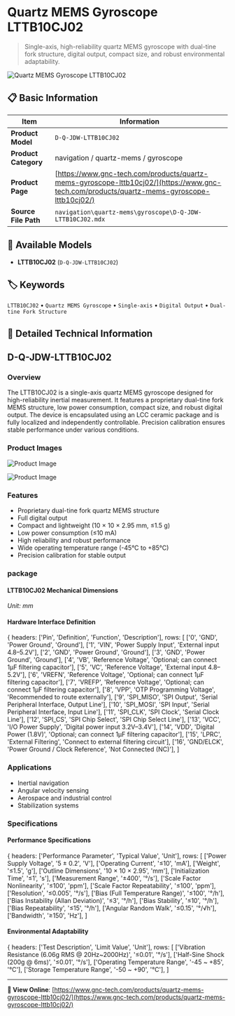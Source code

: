 # Quartz MEMS Gyroscope LTTB10CJ02

> Single-axis, high-reliability quartz MEMS gyroscope with dual-tine fork structure, digital output, compact size, and robust environmental adaptability.

![Quartz MEMS Gyroscope LTTB10CJ02](https://www.gnc-tech.com/products/navigation/quartz-mems/gyroscope/D-Q-JDW-LTTB10CJ02/D-Q-JDW-LTTB10CJ02.webp)

## 📋 Basic Information

| Item | Information |
|------|------|
| **Product Model** | `D-Q-JDW-LTTB10CJ02` |
| **Product Category** | navigation / quartz-mems / gyroscope |
| **Product Page** | [https://www.gnc-tech.com/products/quartz-mems-gyroscope-lttb10cj02/](https://www.gnc-tech.com/products/quartz-mems-gyroscope-lttb10cj02/) |
| **Source File Path** | `navigation\quartz-mems\gyroscope\D-Q-JDW-LTTB10CJ02.mdx` |

## 🔧 Available Models

- **LTTB10CJ02** (`D-Q-JDW-LTTB10CJ02`)

## 🏷️ Keywords

`LTTB10CJ02` • `Quartz MEMS Gyroscope` • `Single-axis` • `Digital Output` • `Dual-tine Fork Structure`

## 📖 Detailed Technical Information

## D-Q-JDW-LTTB10CJ02

### Overview

The LTTB10CJ02 is a single-axis quartz MEMS gyroscope designed for high-reliability inertial measurement. It features a proprietary dual-tine fork MEMS structure, low power consumption, compact size, and robust digital output. The device is encapsulated using an LCC ceramic package and is fully localized and independently controllable. Precision calibration ensures stable performance under various conditions.

### Product Images

![Product Image](https://www.gnc-tech.com/products/navigation/quartz-mems/gyroscope/D-Q-JDW-LTTB10CJ02/D-Q-JDW-LTTB10CJ02-Slide-01.webp)

![Product Image](https://www.gnc-tech.com/products/navigation/quartz-mems/gyroscope/D-Q-JDW-LTTB10CJ02/D-Q-JDW-LTTB10CJ02-Slide-02.webp)

### Features

- Proprietary dual-tine fork quartz MEMS structure
- Full digital output
- Compact and lightweight (10 × 10 × 2.95 mm, ≤1.5 g)
- Low power consumption (≤10 mA)
- High reliability and robust performance
- Wide operating temperature range (-45°C to +85°C)
- Precision calibration for stable output

### package

#### LTTB10CJ02 Mechanical Dimensions
_Unit: mm_
<ProductImage productId="D-Q-JDW-LTTB10CJ02" invertMode="light-only" />
#### Hardware Interface Definition
    
{
  headers: ['Pin', 'Definition', 'Function', 'Description'],
  rows: [
['0', 'GND', 'Power Ground', 'Ground'],
['1', 'VIN', 'Power Supply Input', 'External input 4.8–5.2V'],
['2', 'GND', 'Power Ground', 'Ground'],
['3', 'GND', 'Power Ground', 'Ground'],
['4', 'VB', 'Reference Voltage', 'Optional; can connect 1μF filtering capacitor'],
['5', 'VC', 'Reference Voltage', 'External input 4.8–5.2V'],
['6', 'VREFN', 'Reference Voltage', 'Optional; can connect 1μF filtering capacitor'],
['7', 'VREFP', 'Reference Voltage', 'Optional; can connect 1μF filtering capacitor'],
['8', 'VPP', 'OTP Programming Voltage', 'Recommended to route externally'],
['9', 'SPI_MISO', 'SPI Output', 'Serial Peripheral Interface, Output Line'],
['10', 'SPI_MOSI', 'SPI Input', 'Serial Peripheral Interface, Input Line'],
['11', 'SPI_CLK', 'SPI Clock', 'Serial Clock Line'],
['12', 'SPI_CS', 'SPI Chip Select', 'SPI Chip Select Line'],
['13', 'VCC', 'I/O Power Supply', 'Digital power input 3.2V–3.4V'],
['14', 'VDD', 'Digital Power (1.8V)', 'Optional; can connect 1μF filtering capacitor'],
['15', 'LPRC', 'External Filtering', 'Connect to external filtering circuit'],
['16', 'GND/ELCK', 'Power Ground / Clock Reference', 'Not Connected (NC)'],
  ]

### Applications

- Inertial navigation
- Angular velocity sensing
- Aerospace and industrial control
- Stabilization systems

### Specifications

#### Performance Specifications
  
{
headers: ['Performance Parameter', 'Typical Value', 'Unit'],
rows: [
  ['Power Supply Voltage', '5 ± 0.2', 'V'],
  ['Operating Current', '≤10', 'mA'],
  ['Weight', '≤1.5', 'g'],
  ['Outline Dimensions', '10 × 10 × 2.95', 'mm'],
  ['Initialization Time', '≤1', 's'],
  ['Measurement Range', '±400', '°/s'],
  ['Scale Factor Nonlinearity', '≤100', 'ppm'],
  ['Scale Factor Repeatability', '≤100', 'ppm'],
  ['Resolution', '≤0.005', '°/s'],
  ['Bias (Full Temperature Range)', '≤100', '°/h'],
  ['Bias Instability (Allan Deviation)', '≤3', '°/h'],
  ['Bias Stability', '≤10', '°/h'],
  ['Bias Repeatability', '≤15', '°/h'],
  ['Angular Random Walk', '≤0.15', '°/√h'],
  ['Bandwidth', '≥150', 'Hz'],
]

#### Environmental Adaptability
  
{
headers: ['Test Description', 'Limit Value', 'Unit'],
rows: [
  ['Vibration Resistance (6.06g RMS @ 20Hz~2000Hz)', '≤0.01', '°/s'],
  ['Half-Sine Shock (200g @ 6ms)', '≤0.01', '°/s'],
  ['Operating Temperature Range', '-45 ~ +85', '℃'],
  ['Storage Temperature Range', '-50 ~ +90', '℃'],
]

    
  

---

**🔗 View Online**: [https://www.gnc-tech.com/products/quartz-mems-gyroscope-lttb10cj02/](https://www.gnc-tech.com/products/quartz-mems-gyroscope-lttb10cj02/)
